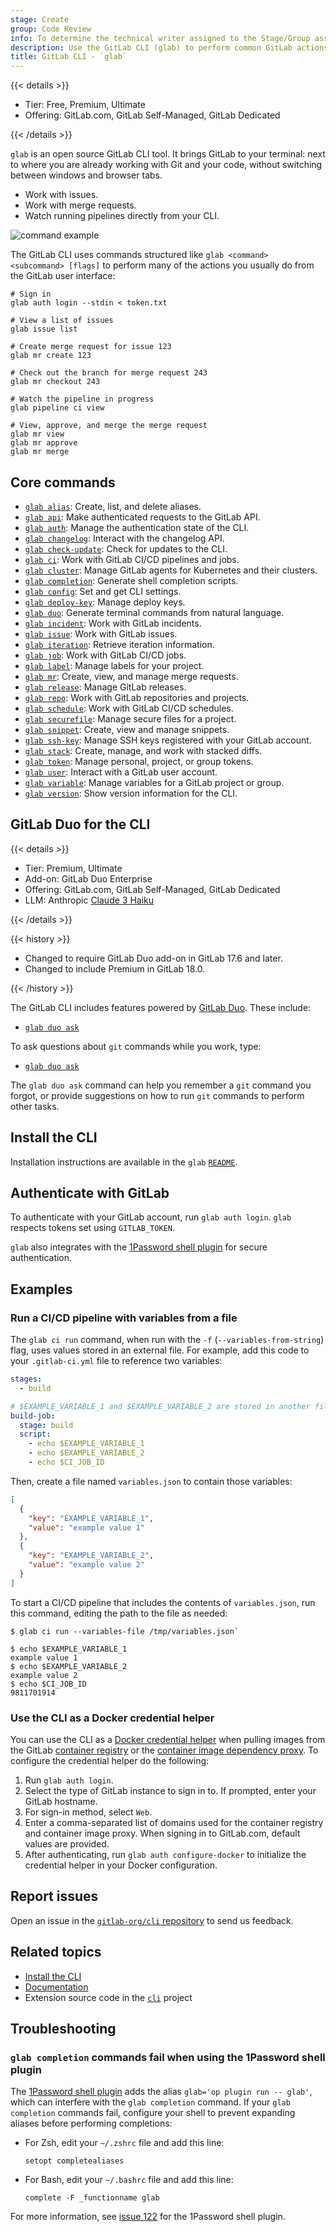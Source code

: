 ```yaml
---
stage: Create
group: Code Review
info: To determine the technical writer assigned to the Stage/Group associated with this page, see https://handbook.gitlab.com/handbook/product/ux/technical-writing/#assignments
description: Use the GitLab CLI (glab) to perform common GitLab actions in your terminal.
title: GitLab CLI - `glab`
---
```


{{< details >}}

- Tier: Free, Premium, Ultimate
- Offering: GitLab.com, GitLab Self-Managed, GitLab Dedicated

{{< /details >}}

`glab` is an open source GitLab CLI tool. It brings GitLab to your terminal:
next to where you are already working with Git and your code, without
switching between windows and browser tabs.

- Work with issues.
- Work with merge requests.
- Watch running pipelines directly from your CLI.

![command example](img/glabgettingstarted_v15_7.gif)

The GitLab CLI uses commands structured like `glab <command> <subcommand> [flags]`
to perform many of the actions you usually do from the GitLab user interface:

```shell
# Sign in
glab auth login --stdin < token.txt

# View a list of issues
glab issue list

# Create merge request for issue 123
glab mr create 123

# Check out the branch for merge request 243
glab mr checkout 243

# Watch the pipeline in progress
glab pipeline ci view

# View, approve, and merge the merge request
glab mr view
glab mr approve
glab mr merge
```

## Core commands

- [`glab alias`](https://gitlab.com/gitlab-org/cli/-/tree/main/docs/source/alias): Create, list, and delete aliases.
- [`glab api`](https://gitlab.com/gitlab-org/cli/-/tree/main/docs/source/api): Make authenticated requests to the GitLab API.
- [`glab auth`](https://gitlab.com/gitlab-org/cli/-/tree/main/docs/source/auth): Manage the authentication state of the CLI.
- [`glab changelog`](https://gitlab.com/gitlab-org/cli/-/tree/main/docs/source/changelog): Interact with the changelog API.
- [`glab check-update`](https://gitlab.com/gitlab-org/cli/-/tree/main/docs/source/check-update): Check for updates to the CLI.
- [`glab ci`](https://gitlab.com/gitlab-org/cli/-/tree/main/docs/source/ci): Work with GitLab CI/CD pipelines and jobs.
- [`glab cluster`](https://gitlab.com/gitlab-org/cli/-/tree/main/docs/source/cluster): Manage GitLab agents for Kubernetes and their clusters.
- [`glab completion`](https://gitlab.com/gitlab-org/cli/-/tree/main/docs/source/completion): Generate shell completion scripts.
- [`glab config`](https://gitlab.com/gitlab-org/cli/-/tree/main/docs/source/config): Set and get CLI settings.
- [`glab deploy-key`](https://gitlab.com/gitlab-org/cli/-/tree/main/docs/source/deploy-key): Manage deploy keys.
- [`glab duo`](https://gitlab.com/gitlab-org/cli/-/tree/main/docs/source/duo): Generate terminal commands from natural language.
- [`glab incident`](https://gitlab.com/gitlab-org/cli/-/tree/main/docs/source/incident): Work with GitLab incidents.
- [`glab issue`](https://gitlab.com/gitlab-org/cli/-/tree/main/docs/source/issue): Work with GitLab issues.
- [`glab iteration`](https://gitlab.com/gitlab-org/cli/-/tree/main/docs/source/iteration): Retrieve iteration information.
- [`glab job`](https://gitlab.com/gitlab-org/cli/-/tree/main/docs/source/job): Work with GitLab CI/CD jobs.
- [`glab label`](https://gitlab.com/gitlab-org/cli/-/tree/main/docs/source/label): Manage labels for your project.
- [`glab mr`](https://gitlab.com/gitlab-org/cli/-/tree/main/docs/source/mr): Create, view, and manage merge requests.
- [`glab release`](https://gitlab.com/gitlab-org/cli/-/tree/main/docs/source/release): Manage GitLab releases.
- [`glab repo`](https://gitlab.com/gitlab-org/cli/-/tree/main/docs/source/repo): Work with GitLab repositories and projects.
- [`glab schedule`](https://gitlab.com/gitlab-org/cli/-/tree/main/docs/source/schedule): Work with GitLab CI/CD schedules.
- [`glab securefile`](https://gitlab.com/gitlab-org/cli/-/tree/main/docs/source/securefile): Manage secure files for a project.
- [`glab snippet`](https://gitlab.com/gitlab-org/cli/-/tree/main/docs/source/snippet): Create, view and manage snippets.
- [`glab ssh-key`](https://gitlab.com/gitlab-org/cli/-/tree/main/docs/source/ssh-key): Manage SSH keys registered with your GitLab account.
- [`glab stack`](https://gitlab.com/gitlab-org/cli/-/tree/main/docs/source/stack): Create, manage, and work with stacked diffs.
- [`glab token`](https://gitlab.com/gitlab-org/cli/-/tree/main/docs/source/token): Manage personal, project, or group tokens.
- [`glab user`](https://gitlab.com/gitlab-org/cli/-/tree/main/docs/source/user): Interact with a GitLab user account.
- [`glab variable`](https://gitlab.com/gitlab-org/cli/-/tree/main/docs/source/variable): Manage variables for a GitLab project or group.
- [`glab version`](https://gitlab.com/gitlab-org/cli/-/tree/main/docs/source/version): Show version information for the CLI.

## GitLab Duo for the CLI

{{< details >}}

- Tier: Premium, Ultimate
- Add-on: GitLab Duo Enterprise
- Offering: GitLab.com, GitLab Self-Managed, GitLab Dedicated
- LLM: Anthropic [Claude 3 Haiku](https://console.cloud.google.com/vertex-ai/publishers/anthropic/model-garden/claude-3-haiku)

{{< /details >}}

{{< history >}}

- Changed to require GitLab Duo add-on in GitLab 17.6 and later.
- Changed to include Premium in GitLab 18.0.

{{< /history >}}

The GitLab CLI includes features powered by [GitLab Duo](../../user/ai_features.md). These include:

- [`glab duo ask`](https://gitlab.com/gitlab-org/cli/-/blob/main/docs/source/duo/ask.md)

To ask questions about `git` commands while you work, type:

- [`glab duo ask`](https://gitlab.com/gitlab-org/cli/-/blob/main/docs/source/duo/ask.md)

The `glab duo ask` command can help you remember a `git` command you forgot,
or provide suggestions on how to run `git` commands to perform other tasks.

## Install the CLI

Installation instructions are available in the `glab`
[`README`](https://gitlab.com/gitlab-org/cli/#installation).

## Authenticate with GitLab

To authenticate with your GitLab account, run `glab auth login`.
`glab` respects tokens set using `GITLAB_TOKEN`.

`glab` also integrates with the [1Password shell plugin](https://developer.1password.com/docs/cli/shell-plugins/gitlab/)
for secure authentication.

## Examples

### Run a CI/CD pipeline with variables from a file

The `glab ci run` command, when run with the `-f` (`--variables-from-string`) flag, uses values stored
in an external file. For example, add this code to your `.gitlab-ci.yml` file
to reference two variables:

```yaml
stages:
  - build

# $EXAMPLE_VARIABLE_1 and $EXAMPLE_VARIABLE_2 are stored in another file
build-job:
  stage: build
  script:
    - echo $EXAMPLE_VARIABLE_1
    - echo $EXAMPLE_VARIABLE_2
    - echo $CI_JOB_ID
```

Then, create a file named `variables.json` to contain those variables:

```json
[
  {
    "key": "EXAMPLE_VARIABLE_1",
    "value": "example value 1"
  },
  {
    "key": "EXAMPLE_VARIABLE_2",
    "value": "example value 2"
  }
]
```

To start a CI/CD pipeline that includes the contents of `variables.json`, run this command, editing
the path to the file as needed:

```shell
$ glab ci run --variables-file /tmp/variables.json`

$ echo $EXAMPLE_VARIABLE_1
example value 1
$ echo $EXAMPLE_VARIABLE_2
example value 2
$ echo $CI_JOB_ID
9811701914
```

### Use the CLI as a Docker credential helper

You can use the CLI as a [Docker credential helper](https://docs.docker.com/reference/cli/docker/login/#credential-helpers)
when pulling images from the GitLab [container registry](../../user/packages/container_registry/_index.md) or the
[container image dependency proxy](../../user/packages/dependency_proxy/_index.md). To configure the credential helper
do the following:

1. Run `glab auth login`.
1. Select the type of GitLab instance to sign in to. If prompted, enter your GitLab hostname.
1. For sign-in method, select `Web`.
1. Enter a comma-separated list of domains used for the container registry and container image proxy.
   When signing in to GitLab.com, default values are provided.
1. After authenticating, run `glab auth configure-docker` to initialize the credential helper in
   your Docker configuration.

## Report issues

Open an issue in the [`gitlab-org/cli` repository](https://gitlab.com/gitlab-org/cli/-/issues/new)
to send us feedback.

## Related topics

- [Install the CLI](https://gitlab.com/gitlab-org/cli/-/blob/main/README.md#installation)
- [Documentation](https://gitlab.com/gitlab-org/cli/-/tree/main/docs/source)
- Extension source code in the [`cli`](https://gitlab.com/gitlab-org/cli/) project

## Troubleshooting

### `glab completion` commands fail when using the 1Password shell plugin

The [1Password shell plugin](https://developer.1password.com/docs/cli/shell-plugins/gitlab/)
adds the alias `glab='op plugin run -- glab'`, which can interfere with the `glab completion`
command. If your `glab completion` commands fail, configure your shell to prevent expanding aliases
before performing completions:

- For Zsh, edit your `~/.zshrc` file and add this line:

  ```plaintext
  setopt completealiases
  ```

- For Bash, edit your `~/.bashrc` file and add this line:

  ```plaintext
  complete -F _functionname glab
  ```

For more information, see [issue 122](https://github.com/1Password/shell-plugins/issues/122)
for the 1Password shell plugin.
